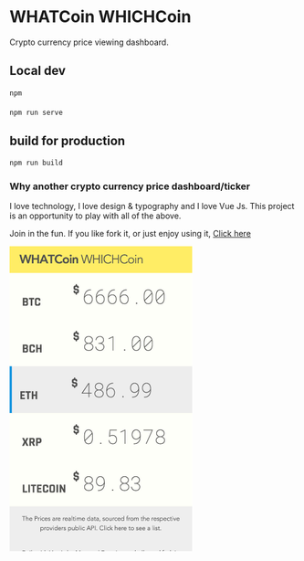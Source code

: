 # WHATCoin WHICHCoin

Crypto currency price viewing dashboard.

## Local dev

```bash
npm

npm run serve
```

## build for production

```bash
npm run build
```

### Why another crypto currency price dashboard/ticker

I love technology, I love design & typography and I love Vue Js. This project is an opportunity to play with all of the above.

Join in the fun. If you like fork it, or just enjoy using it, [Click here](https://whatcoinwhichcoin.com)

<img src="_design/screenshot.jpg" alt="drawing" width="320px"/>
